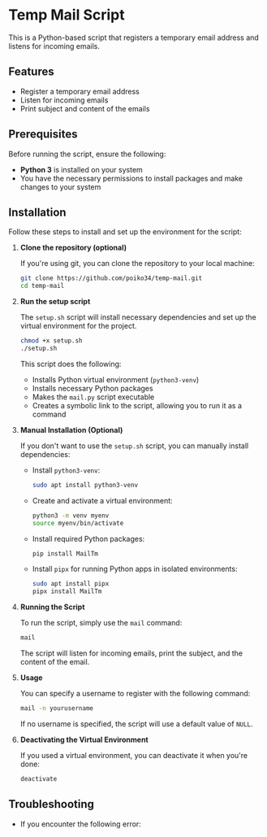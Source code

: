 # Temp Mail Script

This is a Python-based script that registers a temporary email address and listens for incoming emails.

## Features
- Register a temporary email address
- Listen for incoming emails
- Print subject and content of the emails

## Prerequisites

Before running the script, ensure the following:

- **Python 3** is installed on your system
- You have the necessary permissions to install packages and make changes to your system

## Installation

Follow these steps to install and set up the environment for the script:

1. **Clone the repository (optional)**

    If you're using git, you can clone the repository to your local machine:

    ```bash
    git clone https://github.com/poiko34/temp-mail.git
    cd temp-mail
    ```

2. **Run the setup script**

    The `setup.sh` script will install necessary dependencies and set up the virtual environment for the project.

    ```bash
    chmod +x setup.sh
    ./setup.sh
    ```

    This script does the following:
    - Installs Python virtual environment (`python3-venv`)
    - Installs necessary Python packages
    - Makes the `mail.py` script executable
    - Creates a symbolic link to the script, allowing you to run it as a command

3. **Manual Installation (Optional)**

    If you don't want to use the `setup.sh` script, you can manually install dependencies:

    - Install `python3-venv`:
      ```bash
      sudo apt install python3-venv
      ```

    - Create and activate a virtual environment:
      ```bash
      python3 -m venv myenv
      source myenv/bin/activate
      ```

    - Install required Python packages:
      ```bash
      pip install MailTm
      ```

    - Install `pipx` for running Python apps in isolated environments:
      ```bash
      sudo apt install pipx
      pipx install MailTm
      ```

4. **Running the Script**

    To run the script, simply use the `mail` command:

    ```bash
    mail
    ```

    The script will listen for incoming emails, print the subject, and the content of the email.

5. **Usage**

    You can specify a username to register with the following command:

    ```bash
    mail -n yourusername
    ```

    If no username is specified, the script will use a default value of `NULL`.

6. **Deactivating the Virtual Environment**

    If you used a virtual environment, you can deactivate it when you're done:

    ```bash
    deactivate
    ```

## Troubleshooting

- If you encounter the following error:
